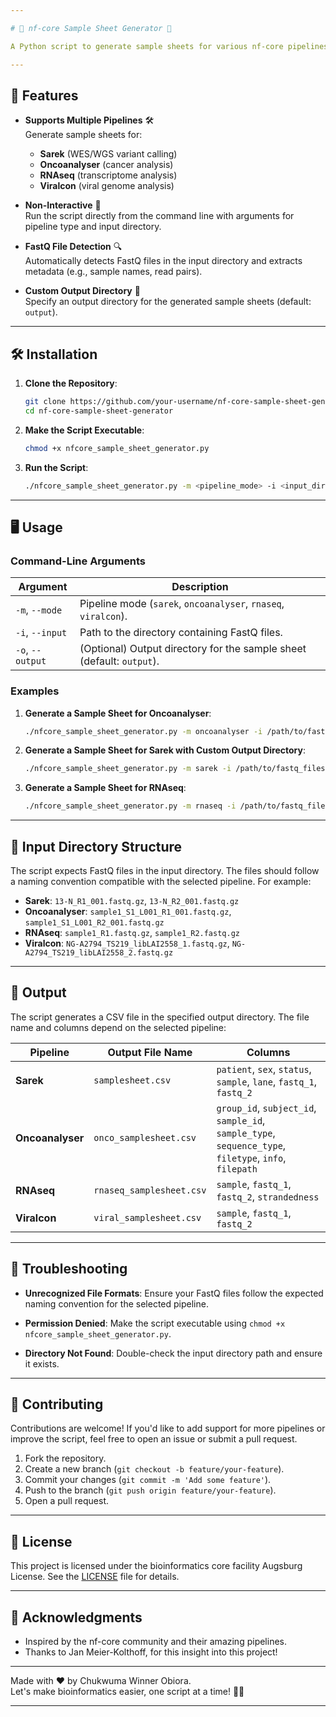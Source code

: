 ```yaml
---

# 📁 nf-core Sample Sheet Generator 🧬

A Python script to generate sample sheets for various nf-core pipelines (e.g., Sarek, Oncoanalyser, RNAseq, Viralcon) from FastQ files. This tool automates the process of creating standardized sample sheets required for nf-core pipelines, saving time and reducing errors.

---
```


## 🚀 Features

- **Supports Multiple Pipelines** 🛠️  
  Generate sample sheets for:
  - **Sarek** (WES/WGS variant calling)
  - **Oncoanalyser** (cancer analysis)
  - **RNAseq** (transcriptome analysis)
  - **Viralcon** (viral genome analysis)

- **Non-Interactive** 🤖  
  Run the script directly from the command line with arguments for pipeline type and input directory.

- **FastQ File Detection** 🔍  
  Automatically detects FastQ files in the input directory and extracts metadata (e.g., sample names, read pairs).

- **Custom Output Directory** 📂  
  Specify an output directory for the generated sample sheets (default: `output`).

---

## 🛠️ Installation

1. **Clone the Repository**:
   ```bash
   git clone https://github.com/your-username/nf-core-sample-sheet-generator.git
   cd nf-core-sample-sheet-generator
   ```

2. **Make the Script Executable**:
   ```bash
   chmod +x nfcore_sample_sheet_generator.py
   ```

3. **Run the Script**:
   ```bash
   ./nfcore_sample_sheet_generator.py -m <pipeline_mode> -i <input_directory> [-o <output_directory>]
   ```

---

## 🖥️ Usage

### Command-Line Arguments

| Argument       | Description                                                                 |
|----------------|-----------------------------------------------------------------------------|
| `-m`, `--mode` | Pipeline mode (`sarek`, `oncoanalyser`, `rnaseq`, `viralcon`).              |
| `-i`, `--input`| Path to the directory containing FastQ files.                               |
| `-o`, `--output`| (Optional) Output directory for the sample sheet (default: `output`).       |

### Examples

1. **Generate a Sample Sheet for Oncoanalyser**:
   ```bash
   ./nfcore_sample_sheet_generator.py -m oncoanalyser -i /path/to/fastq_files/
   ```

2. **Generate a Sample Sheet for Sarek with Custom Output Directory**:
   ```bash
   ./nfcore_sample_sheet_generator.py -m sarek -i /path/to/fastq_files/ -o sarek_output
   ```

3. **Generate a Sample Sheet for RNAseq**:
   ```bash
   ./nfcore_sample_sheet_generator.py -m rnaseq -i /path/to/fastq_files/
   ```

---

## 📂 Input Directory Structure

The script expects FastQ files in the input directory. The files should follow a naming convention compatible with the selected pipeline. For example:

- **Sarek**: `13-N_R1_001.fastq.gz`, `13-N_R2_001.fastq.gz`
- **Oncoanalyser**: `sample1_S1_L001_R1_001.fastq.gz`, `sample1_S1_L001_R2_001.fastq.gz`
- **RNAseq**: `sample1_R1.fastq.gz`, `sample1_R2.fastq.gz`
- **Viralcon**: `NG-A2794_TS219_libLAI2558_1.fastq.gz`, `NG-A2794_TS219_libLAI2558_2.fastq.gz`

---

## 📝 Output

The script generates a CSV file in the specified output directory. The file name and columns depend on the selected pipeline:

| Pipeline       | Output File Name       | Columns                                                                 |
|----------------|------------------------|-------------------------------------------------------------------------|
| **Sarek**      | `samplesheet.csv`      | `patient`, `sex`, `status`, `sample`, `lane`, `fastq_1`, `fastq_2`      |
| **Oncoanalyser**| `onco_samplesheet.csv`| `group_id`, `subject_id`, `sample_id`, `sample_type`, `sequence_type`, `filetype`, `info`, `filepath` |
| **RNAseq**     | `rnaseq_samplesheet.csv`| `sample`, `fastq_1`, `fastq_2`, `strandedness`                         |
| **Viralcon**   | `viral_samplesheet.csv`| `sample`, `fastq_1`, `fastq_2`                                         |

---

## 🐛 Troubleshooting

- **Unrecognized File Formats**:
  Ensure your FastQ files follow the expected naming convention for the selected pipeline.

- **Permission Denied**:
  Make the script executable using `chmod +x nfcore_sample_sheet_generator.py`.

- **Directory Not Found**:
  Double-check the input directory path and ensure it exists.

---

## 🤝 Contributing

Contributions are welcome! If you'd like to add support for more pipelines or improve the script, feel free to open an issue or submit a pull request.

1. Fork the repository.
2. Create a new branch (`git checkout -b feature/your-feature`).
3. Commit your changes (`git commit -m 'Add some feature'`).
4. Push to the branch (`git push origin feature/your-feature`).
5. Open a pull request.

---

## 📜 License

This project is licensed under the bioinformatics core facility Augsburg License. See the [LICENSE](LICENSE) file for details.

---

## 🙏 Acknowledgments

- Inspired by the nf-core community and their amazing pipelines.
- Thanks to Jan Meier-Kolthoff, for this insight into this project!

---

Made with ❤️ by Chukwuma Winner Obiora.  
Let's make bioinformatics easier, one script at a time! 🧬🚀

---

